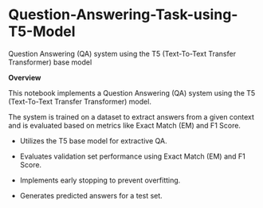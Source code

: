 # Question-Answering-Task-using-T5-Model
Question Answering (QA) system using the T5 (Text-To-Text Transfer Transformer) base model

**Overview**

This notebook implements a Question Answering (QA) system using the T5 (Text-To-Text Transfer Transformer) model. 

The system is trained on a dataset to extract answers from a given context and is evaluated based on metrics like Exact Match (EM) and F1 Score.

- Utilizes the T5 base model for extractive QA.

- Evaluates validation set performance using Exact Match (EM) and F1 Score.

- Implements early stopping to prevent overfitting.

- Generates predicted answers for a test set.

